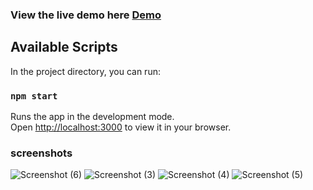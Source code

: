 ### View the live demo here [Demo](https://faith-chat-9620f.web.app)


## Available Scripts

In the project directory, you can run:

### `npm start`

Runs the app in the development mode.\
Open [http://localhost:3000](http://localhost:3000) to view it in your browser.

### screenshots 
![Screenshot (6)](https://user-images.githubusercontent.com/61246422/150673428-c91baae6-b877-473e-8dbc-d568d8ffb99c.png)
![Screenshot (3)](https://user-images.githubusercontent.com/61246422/150673431-1ef34ab9-a625-4656-a888-1e69f249fd2f.png)
![Screenshot (4)](https://user-images.githubusercontent.com/61246422/150673433-0b4949e3-8908-4bd8-a287-fad16f24d264.png)
![Screenshot (5)](https://user-images.githubusercontent.com/61246422/150673435-a5738c89-665e-400d-8e49-b5516aec224a.png)
